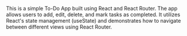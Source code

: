 This is a simple To-Do App built using React and React Router. The app allows users to add, edit, delete, and mark tasks as completed. It utilizes React's state management (useState) and demonstrates how to navigate between different views using React Router.
